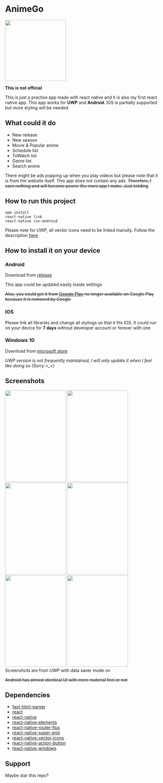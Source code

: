 # AnimeGo
<img src="https://raw.githubusercontent.com/HenryQuan/React-Native-GoGoAnime/master/sketch/Icons/AppIcon.png" width="200px" height="200px" />

**This is not official**

This is just a practise app made with react native and it is also my first react native app.
This app works for **UWP** and **Android**. IOS is partially supported but more styling will be needed.

## What could it do
- New release
- New season
- Movie & Popular anime
- Schedule list
- ToWatch list
- Genre list
- Search anime

There might be ads popping up when you play videos but please note that it is from the website itself. This app does not contain any ads. ~~Therefore, I earn nothing and will become poorer the more app I make. Just kidding~~

## How to run this project
~~~~
npm install
react-native link
react-native run-android
~~~~
Please note for UWP, all vector icons need to be linked manully. Follow the description [here](https://github.com/oblador/react-native-vector-icons)

## How to install it on your device
### **Android**
Download from [release](https://github.com/HenryQuan/React-Native-GoGoAnime/releases)

This app could be updated easily inside settings

~~Also, you could get it from [Google Play](https://play.google.com/store/apps/details?id=com.yihengquan.gogoanime)
no longer available on Google Play because it is removed by Google~~
### **IOS**
Please link all libraries and change all stylings so that it fits IOS. It could run on your device for **7 days** without developer account or forever with one
### **Windows 10**
Download from [microsoft store](https://www.microsoft.com/en-AU/store/p/anime-go/9mx3qr26zfdj?rtc=1)

*UWP version is not frequently maintained, I will only update it when I feel like doing so (Sorry >_<)*

## Screenshots
<div>
  <img src="https://raw.githubusercontent.com/HenryQuan/React-Native-GoGoAnime/master/screenshots/UWP/1.PNG" width="200px" height="300px" />
  <img src="https://raw.githubusercontent.com/HenryQuan/React-Native-GoGoAnime/master/screenshots/UWP/2.PNG" width="200px" height="300px" />
  <img src="https://raw.githubusercontent.com/HenryQuan/React-Native-GoGoAnime/master/screenshots/UWP/3.PNG" width="200px" height="300px" />
  <img src="https://raw.githubusercontent.com/HenryQuan/React-Native-GoGoAnime/master/screenshots/UWP/4.PNG" width="200px" height="300px" />
  <img src="https://raw.githubusercontent.com/HenryQuan/React-Native-GoGoAnime/master/screenshots/UWP/5.PNG" width="200px" height="300px" />
  <img src="https://raw.githubusercontent.com/HenryQuan/React-Native-GoGoAnime/master/screenshots/UWP/6.PNG" width="200px" height="300px" />
</div>
Screenshots are from UWP with data saver mode on

~~Android has almost identical UI with more material feel or not~~

## Dependencies
* [fast-html-parser](https://github.com/ashi009/node-fast-html-parser)
* [react](https://github.com/facebook/react)
* [react-native](https://github.com/facebook/react-native)
* [react-native-elements](https://github.com/react-native-training/react-native-elements)
* [react-native-router-flux](https://github.com/aksonov/react-native-router-flux)
* [react-native-super-grid](https://github.com/saleel/react-native-super-grid)
* [react-native-vector-icons](https://github.com/oblador/react-native-vector-icons)
* [react-native-action-button](https://github.com/mastermoo/react-native-action-button)
* [react-native-windows](https://github.com/Microsoft/react-native-windows)

## Support
Maybe star this repo?
